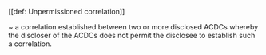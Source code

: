 [[def: Unpermissioned correlation]]

~ a correlation established between two or more disclosed ACDCs whereby the discloser of the ACDCs does not permit the disclosee to establish such a correlation.
